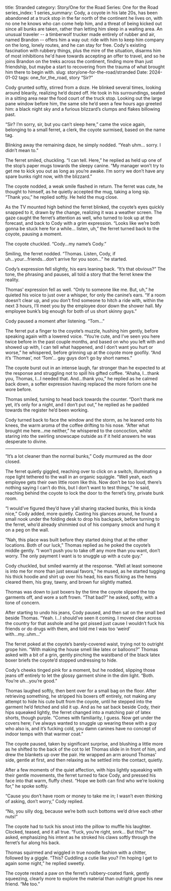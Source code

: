 title: Stranded
category: Story/One for the Road
Series: One for the Road
series_index: 1
series_summary: Cody, a coyote in his late 20s, has been abandoned at a truck stop in the far north of the continent he lives on, with no one he knows who can come help him, and a threat of being kicked out since all bunks are taken, rather than letting him sleep in a waiting area. An unusual traveler -- a timberwolf trucker made entirely of rubber and air, named Brandon -- offers him a way out: ride with him to keep him company on the long, lonely routes, and he can stay for free. Cody's existing fascination with rubbery things, plus the mire of the situation, disarms him of most inhibitions he'd have towards accepting an offer to travel, and so he joins Brandon on the treks across the continent, finding more than just friendship, but maybe a start to recovering from the trauma of what brought him there to begin with.
slug: story/one-for-the-road/stranded
Date: 2024-01-02
tags: one_for_the_road, story
“Sir?”

Cody grunted softly, stirred from a doze. He blinked several times, looking around blearily, realizing he’d dozed off. He took in his surroundings, seated in a sitting area near the food court of the truck stop. Looking out the large pane window before him, the same site he’d seen a few hours ago greeted him: a black night sky and a furious blizzard’s clumps and flakes billowing past.

“Sir? I’m sorry, sir, but you can’t sleep here,” came the voice again, belonging to a small ferret, a clerk, the coyote surmised, based on the name tag.

Blinking away the remaining daze, he simply nodded. “Yeah uhm… sorry. I didn’t mean to.”

The ferret smiled, chuckling. “I can tell. Here,” he replied as held up one of the stop’s paper mugs towards the sleepy canine. “My manager won’t try to get me to kick you out as long as you’re awake. I’m sorry we don’t have any spare bunks right now, with the blizzard.”

The coyote nodded, a weak smile flashed in return. The ferret was cute, he thought to himself, as he quietly accepted the mug, taking a long sip. “Thank you,” he replied softly. He held the mug close.

As the TV mounted high behind the ferret blinked, the coyote’s eyes quickly snapped to it, drawn by the change, realizing it was a weather screen. The gaze caught the ferret’s attention as well, who turned to look up at the forecast, and back to Cody with a grim expression. “Looks like we’re both gonna be stuck here for a while… listen, uh,” the ferret turned back to the coyote, pausing a moment.

The coyote chuckled. “Cody...my name’s Cody.”

Smiling, the ferret nodded. “Thomas. Listen, Cody, if uh...your...friends...don’t arrive for you soon…” he started.

Cody’s expression fell slightly, his ears leaning back. “It’s that obvious?” The tone, the phrasing and pauses, all told a story that the ferret knew the reality.

Thomas’ expression fell as well. “Only to someone like me. But, uh,” he quieted his voice to just over a whisper, for only the canine’s ears. “If a room doesn’t clear up, and you don’t find someone to hitch a ride with, within the next 3 hours, I’ll meet you by the employee door down the shower hall. My employee bunk’s big enough for both of us short skinny guys.”

Cody paused a moment after listening. “Tom…”

The ferret put a finger to the coyote’s muzzle, hushing him gently, before speaking again with a lowered voice. “You’re cute, and I’ve seen you here twice before in the past couple months, and based on who you left with and showed up with, I can tell what happened, and I don’t want you hurt or worse,” he whispered, before grinning up at the coyote more goofily. “And it’s ‘Thomas’, not ‘Tom’… gay guys don’t go by short names.”

The coyote burst out in an intense laugh, far stronger than he expected to at the response and struggling not to spill his gifted coffee. “Ahaha, I...thank you, Thomas, I...I needed that. And...thank you,” he replied as he calmed back down, a softer expression having replaced the more forlorn one he wore before.

Thomas smiled, turning to head back towards the counter. “Don’t thank me yet, it’s only for a night, and I don’t put out,” he replied as he padded towards the register he’d been working.

Cody turned back to face the window and the storm, as he leaned onto his knees, the warm aroma of the coffee drifting to his nose. “After what brought me here...me neither,” he whispered to the concoction, whilst staring into the swirling snowscape outside as if it held answers he was desperate to divine.

---

“It’s a lot cleaner than the normal bunks,” Cody murmured as the door closed.

The ferret quietly giggled, reaching over to click on a switch, illuminating a rope light tethered to the wall in an organic squiggle. “Well yeah, each employee gets their own little room like this. Now don’t be too loud, there’s nothing saying I can’t do this, but I don’t want to test things,” he said, reaching behind the coyote to lock the door to the ferret’s tiny, private bunk room.

“I would’ve figured they’d have y’all sharing stacked bunks, this is kinda nice,” Cody added, more quietly. Casting his glances around, he found a small nook under the folding desk to drop his backpack, before turning to the ferret, who’d already shimmied out of his company smock and hung it on a peg on the wall.

“Nah, this place was built before they started doing that at the other locations. Both of our luck,” Thomas replied as he poked the coyote’s middle gently. “I won’t push you to take off any more than you want, don’t worry. The only payment I want is to snuggle up with a cute guy.”

Cody chuckled, but smiled warmly at the response. “Well at least someone is into me for more than just sexual favors,” he mused, as he started tugging his thick hoodie and shirt up over his head, his ears flicking as the hems cleared them, his gray, tawny, and brown fur slightly matted.

Thomas was down to just boxers by the time the coyote slipped the top garments off, and wore a soft frown. “That bad?” he asked, softly, with a tone of concern.

After starting to undo his jeans, Cody paused, and then sat on the small bed beside Thomas. “Yeah. I...I should’ve seen it coming. I moved clear across the country for that asshole and he got pissed just cause I wouldn’t fuck his friends or do drugs with them, and told me I was too ‘weird’ with...my..uhm…”

The ferret poked at the coyote’s barely-covered waist, trying not to outright grope him. “With making the house smell like latex or balloons?” Thomas asked with a bit of a grin, gently pinching the waistband of the black latex boxer briefs the coyote’d stopped undressing to hide.

Cody’s cheeks tinged pink for a moment, but he nodded, slipping those jeans off entirely to let the glossy garment shine in the dim light. “Both. You’re uh...you’re good.”

Thomas laughed softly, then bent over for a small bag on the floor. After retrieving something, he stripped his boxers off entirely, not making any attempt to hide his cute butt from the coyote, until he stepped into the garment he’d fetched and slid it up. And as he sat back beside Cody, their hips squeaked lightly, the ferret changed into a matching pair of latex shorts, though purple. “Comes with familiarity, I guess. Now get under the covers here; I’ve always wanted to snuggle up wearing these with a guy who also is, and it’s fucking cold, you damn canines have no concept of indoor temps with that warmer coat.”

The coyote paused, taken by significant surprise, and blushing a little more as he shifted to the back of the cot to let Thomas slide in in front of him, and drew the blankets up over the pair. He wrapped an arm around Thomas’ side, gentle at first, and then relaxing as he settled into the contact, quietly.

After a few moments of the quiet affection, with hips lightly squeaking with their gentle movements, the ferret turned to face Cody, and pressed his face into that warm, fluffy chest. “Hope we both can find who we’re looking for,” he spoke softly.

“Cause you don’t have room or money to take me in; I wasn’t even thinking of asking, don’t worry,” Cody replied.

“No, you silly dog, because we’re both such bottoms we’d drive each other nuts!”

The coyote had to tuck his snout into the pillow to muffle his laughter. Clocked, teased, and it all true. “Fuck, you’re right, snrk… But this?” he asked, emphasizing his intent as he stroked his claws softly through the ferret’s fur along his back.

Thomas squirmed and wiggled in true noodle fashion with a chitter, followed by a giggle. “This? Cuddling a cutie like you? I’m hoping I get to again some night,” he replied sweetly.

The coyote rested a paw on the ferret’s rubbery-coated flank, gently squeezing, clearly more to explore the material than outright grope his new friend. “Me too.”